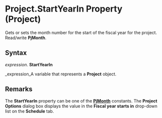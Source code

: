 
# Project.StartYearIn Property (Project)

Gets or sets the month number for the start of the fiscal year for the project. Read/write  **PjMonth**. 


## Syntax

 _expression_. **StartYearIn**

 _expression_A variable that represents a  **Project** object.


## Remarks

The  **StartYearIn** property can be one of the **[PjMonth](a9bc801a-d92d-bcc4-cf97-6e370ceec0aa.md)** constants. The **Project Options** dialog box displays the value in the **Fiscal year starts in** drop-down list on the **Schedule** tab.

